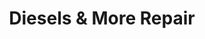 ---
title: "Diesels & More Repair"
url: /apache-junction/diesels-und-more-repair/
shop: Autowerkstatt
---